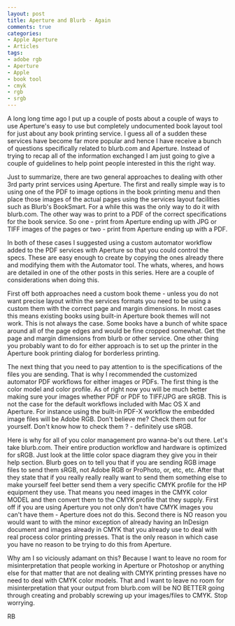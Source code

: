 ```yaml
---
layout: post
title: Aperture and Blurb - Again
comments: true
categories:
- Apple Aperture
- Articles
tags:
- adobe rgb
- Aperture
- Apple
- book tool
- cmyk
- rgb
- srgb
---
```

A long long time ago I put up a couple of posts about a couple of ways to use Aperture's easy to use but completely undocumented book layout tool for just about any book printing service. I guess all of a sudden these services have become far more popular and hence I have receive a bunch of questions specifically related to blurb.com and Aperture. Instead of trying to recap all of the information exchanged I am just going to give a couple of guidelines to help point people interested in this the right way.

Just to summarize, there are two general approaches to dealing with other 3rd party print services using Aperture. The first and really simple way is to using one of the PDF to image options in the book printing menu and then place those images of the actual pages using the services layout facilities such as Blurb's BookSmart. For a while this was the only way to do it with blurb.com. The other way was to print to a PDF of the correct specifications for the book service. So one - print from Aperture ending up with JPG or TIFF images of the pages or two - print from Aperture ending up with a PDF.

In both of these cases I suggested using a custom automator workflow added to the PDF services with Aperture so that you could control the specs. These are easy enough to create by copying the ones already there and modifying them with the Automator tool. The whats, wheres, and hows are detailed in one of the other posts in this series. Here are a couple of considerations when doing this.

First off both approaches need a custom book theme - unless you do not want precise layout within the services formats you need to be using a custom them with the correct page and margin dimensions. In most cases this means existing books using built-in Aperture book themes will not work. This is not always the case. Some books have a bunch of white space around all of the page edges and would be fine cropped somewhat. Get the page and margin dimensions from blurb or other service. One other thing you probably want to do for either approach is to set up the printer in the Aperture book printing dialog for borderless printing.

The next thing that you need to pay attention to is the specifications of the files you are sending. That is why I recommended the customized automator PDF workflows for either images or PDFs. The first thing is the color model and color profile. As of right now you will be much better making sure your images whether PDF or PDF to TIFF/JPG are sRGB. This is not the case for the default workflows included with Mac OS X and Aperture. For instance using the built-in PDF-X workflow the embedded image files will be Adobe RGB. Don't believe me? Check them out for yourself. Don't know how to check them ? - definitely use sRGB.

Here is why for all of you color management pro wanna-be's out there. Let's take blurb.com. Their entire production workflow and hardware is optimized for sRGB. Just look at the little color space diagram they give you in their help section. Blurb goes on to tell you that if you are sending RGB image files to send them sRGB, not Adobe RGB or ProPhoto, or, etc, etc. After that they state that if you really really really want to send them something else to make yourself feel better send them a very specific CMYK profile for the HP equipment they use. That means you need images in the CMYK color MODEL and then convert them to the CMYK profile that they supply. First off if you are using Aperture you not only don't have CMYK images you can't have them - Aperture does not do this. Second there is NO reason you would want to with the minor exception of already having an InDesign document and images already in CMYK that you already use to deal with real process color printing presses. That is the only reason in which case you have no reason to be trying to do this from Aperture.

Why am I so viciously adamant on this? Because I want to leave no room for misinterpretation that people working in Aperture or Photoshop or anything else for that matter that are not dealing with CMYK printing presses have no need to deal with CMYK color models. That and I want to leave no room for misinterpretation that your output from blurb.com will be NO BETTER going through creating and probably screwing up your images/files to CMYK. Stop worrying.

RB